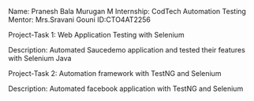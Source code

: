 Name: Pranesh Bala Murugan M
Internship: CodTech Automation Testing
Mentor: Mrs.Sravani Gouni
ID:CTO4AT2256





Project-Task 1: Web Application Testing with Selenium

Description: Automated Saucedemo application and tested their features with Selenium Java


Project-Task 2: Automation framework with TestNG and Selenium

Description: Automated facebook application with TestNG and Selenium



